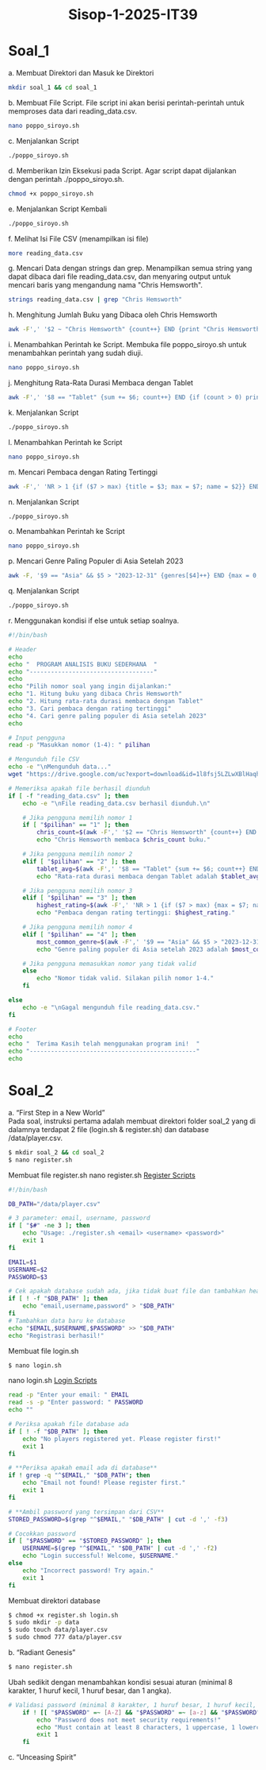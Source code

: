<div align=center>

  # Sisop-1-2025-IT39
  
</div>

# Soal_1
a. Membuat Direktori dan Masuk ke Direktori
```bash
mkdir soal_1 && cd soal_1
```
b. Membuat File Script. File script ini akan berisi perintah-perintah untuk memproses data dari reading_data.csv.
```bash
nano poppo_siroyo.sh
```
c. Menjalankan Script
```bash
./poppo_siroyo.sh
```
d. Memberikan Izin Eksekusi pada Script. Agar script dapat dijalankan dengan perintah ./poppo_siroyo.sh.
```bash
chmod +x poppo_siroyo.sh
```
e. Menjalankan Script Kembali
```bash
./poppo_siroyo.sh
```
f. Melihat Isi File CSV (menampilkan isi file)
```bash
more reading_data.csv
```
g. Mencari Data dengan strings dan grep. Menampilkan semua string yang dapat dibaca dari file reading_data.csv, dan menyaring output untuk mencari baris yang mengandung nama "Chris Hemsworth".
```bash
strings reading_data.csv | grep "Chris Hemsworth"
```
h. Menghitung Jumlah Buku yang Dibaca oleh Chris Hemsworth
```bash
awk -F',' '$2 ~ "Chris Hemsworth" {count++} END {print "Chris Hemsworth membaca "count" buku."}' reading_data.csv
```
i. Menambahkan Perintah ke Script. Membuka file poppo_siroyo.sh untuk menambahkan perintah yang sudah diuji.
```bash
nano poppo_siroyo.sh
```
j. Menghitung Rata-Rata Durasi Membaca dengan Tablet
```bash
awk -F',' '$8 == "Tablet" {sum += $6; count++} END {if (count > 0) print "Rata-rata durasi membaca dengan Tablet adalah " sum / count " menit."}' reading_data.csv
```
k. Menjalankan Script
```bash
./poppo_siroyo.sh
```
l. Menambahkan Perintah ke Script
```bash
nano poppo_siroyo.sh
```
m. Mencari Pembaca dengan Rating Tertinggi
```bash
awk -F',' 'NR > 1 {if ($7 > max) {title = $3; max = $7; name = $2}} END {print "Pembaca dengan rating tertinggi: " name " - " title " - " max}' reading_data.csv
```
n. Menjalankan Script
```bash
./poppo_siroyo.sh
```
o. Menambahkan Perintah ke Script
```bash
nano poppo_siroyo.sh
```
p. Mencari Genre Paling Populer di Asia Setelah 2023
```bash
awk -F, '$9 == "Asia" && $5 > "2023-12-31" {genres[$4]++} END {max = 0; for (genre in genres) {if (genres[genre] > max) {max = genres[genre]; most_common = genre;}} print "Genre paling populer di Asia setelah 2023 adalah " most_common " dengan " max " buku."}' reading_data.csv
```
q. Menjalankan Script
```bash
./poppo_siroyo.sh
```
r. Menggunakan kondisi if else untuk setiap soalnya.

```bash
#!/bin/bash

# Header
echo 
echo "  PROGRAM ANALISIS BUKU SEDERHANA  "
echo "-----------------------------------"
echo
echo "Pilih nomor soal yang ingin dijalankan:"
echo "1. Hitung buku yang dibaca Chris Hemsworth"
echo "2. Hitung rata-rata durasi membaca dengan Tablet"
echo "3. Cari pembaca dengan rating tertinggi"
echo "4. Cari genre paling populer di Asia setelah 2023"
echo

# Input pengguna
read -p "Masukkan nomor (1-4): " pilihan

# Mengunduh file CSV
echo -e "\nMengunduh data..."
wget "https://drive.google.com/uc?export=download&id=1l8fsj5LZLwXBlHaqhfJVjz_T0p7EJjqV" -O reading_data.csv > /dev/null 2>&1

# Memeriksa apakah file berhasil diunduh
if [ -f "reading_data.csv" ]; then
    echo -e "\nFile reading_data.csv berhasil diunduh.\n"

    # Jika pengguna memilih nomor 1
    if [ "$pilihan" == "1" ]; then
        chris_count=$(awk -F',' '$2 == "Chris Hemsworth" {count++} END {print count+0}' reading_data.csv)
        echo "Chris Hemsworth membaca $chris_count buku."

    # Jika pengguna memilih nomor 2
    elif [ "$pilihan" == "2" ]; then
        tablet_avg=$(awk -F',' '$8 == "Tablet" {sum += $6; count++} END {if (count > 0) print sum/count; else print 0}' reading_data.csv)
        echo "Rata-rata durasi membaca dengan Tablet adalah $tablet_avg menit."

    # Jika pengguna memilih nomor 3
    elif [ "$pilihan" == "3" ]; then
        highest_rating=$(awk -F',' 'NR > 1 {if ($7 > max) {max = $7; name = $2; title = $3}} END {print name " - " title " - " max}' reading_data.csv)
        echo "Pembaca dengan rating tertinggi: $highest_rating."

    # Jika pengguna memilih nomor 4
    elif [ "$pilihan" == "4" ]; then
        most_common_genre=$(awk -F',' '$9 == "Asia" && $5 > "2023-12-31" {genres[$4]++} END {max = 0; for (genre in genres) {if (genres[genre] > max) {max = genres[genre]; most_common = genre}} print most_common " dengan " max " buku."}' reading_data.csv)
        echo "Genre paling populer di Asia setelah 2023 adalah $most_common_genre."

    # Jika pengguna memasukkan nomor yang tidak valid
    else
        echo "Nomor tidak valid. Silakan pilih nomor 1-4."
    fi

else
    echo -e "\nGagal mengunduh file reading_data.csv."
fi

# Footer
echo
echo "  Terima Kasih telah menggunakan program ini!  "
echo "-----------------------------------------------"
echo
```





# Soal_2
a. “First Step in a New World”  
Pada soal, instruksi pertama adalah membuat direktori folder soal_2 yang di dalamnya terdapat 2 file (login.sh & register.sh) dan database /data/player.csv.

```bash
$ mkdir soal_2 && cd soal_2
$ nano register.sh
```
Membuat file register.sh
nano register.sh
[Register Scripts](https://github.com/clarissazea/Sisop-1-2025-IT39/blob/3745a7a4feb319daf11c82a19ee95240568a604c/soal_2/register.sh)
```bash
#!/bin/bash

DB_PATH="/data/player.csv"

# 3 parameter: email, username, password
if [ "$#" -ne 3 ]; then
    echo "Usage: ./register.sh <email> <username> <password>"
    exit 1
fi

EMAIL=$1
USERNAME=$2
PASSWORD=$3

# Cek apakah database sudah ada, jika tidak buat file dan tambahkan header
if [ ! -f "$DB_PATH" ]; then
    echo "email,username,password" > "$DB_PATH"
fi
# Tambahkan data baru ke database
echo "$EMAIL,$USERNAME,$PASSWORD" >> "$DB_PATH"
echo "Registrasi berhasil!"
```

Membuat file login.sh
```bash
$ nano login.sh
```
nano login.sh
[Login Scripts](https://github.com/clarissazea/Sisop-1-2025-IT39/blob/3745a7a4feb319daf11c82a19ee95240568a604c/soal_2/login.sh)
```bash
read -p "Enter your email: " EMAIL
read -s -p "Enter password: " PASSWORD
echo ""

# Periksa apakah file database ada
if [ ! -f "$DB_PATH" ]; then
    echo "No players registered yet. Please register first!"
    exit 1
fi

# **Periksa apakah email ada di database**
if ! grep -q "^$EMAIL," "$DB_PATH"; then
    echo "Email not found! Please register first."
    exit 1
fi

# **Ambil password yang tersimpan dari CSV**
STORED_PASSWORD=$(grep "^$EMAIL," "$DB_PATH" | cut -d ',' -f3)

# Cocokkan password
if [ "$PASSWORD" == "$STORED_PASSWORD" ]; then
    USERNAME=$(grep "^$EMAIL," "$DB_PATH" | cut -d ',' -f2)
    echo "Login successful! Welcome, $USERNAME."
else
    echo "Incorrect password! Try again."
    exit 1
fi
```
Membuat direktori database
```bash
$ chmod +x register.sh login.sh
$ sudo mkdir -p data
$ sudo touch data/player.csv
$ sudo chmod 777 data/player.csv
```
b. “Radiant Genesis”  
```bash
$ nano register.sh
```
Ubah sedikit dengan menambahkan kondisi sesuai aturan (minimal 8 karakter, 1 huruf kecil, 1 huruf besar, dan 1 angka).
```bash
# Validasi password (minimal 8 karakter, 1 huruf besar, 1 huruf kecil, 1 angka)
    if ! [[ "$PASSWORD" =~ [A-Z] && "$PASSWORD" =~ [a-z] && "$PASSWORD" =~ [0-9] && ${#PASSWORD} -ge 8 ]]; then
        echo "Password does not meet security requirements!"
        echo "Must contain at least 8 characters, 1 uppercase, 1 lowercase, and 1 number."
        exit 1
    fi
```
c. “Unceasing Spirit”  

